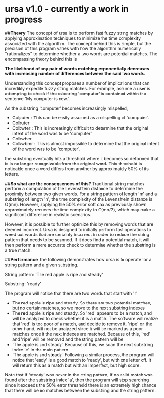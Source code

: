 # ursa v1.0 - currently a work in progress

##**Theory**
The concept of ursa is to perform fast fuzzy string matches by applying approximation techniques to minimize the time 
complexity associated with the algorithm.  The concept behind this is simple, but the precision of this program varies with 
how the algorithm numerically "rationalizes" to determine whether a two words are potential matches.  The encompassing theory
behind this is

**The likelihood of any pair of words matching exponentially decreases with increasing number of differences between the said
two words.**  

Understanding this concept proposes a number of implications that can incredibly expedite fuzzy string matches.  For example,
assume a user is attempting to check if the substring 'computer' is contained within the sentence 'My computer is new.'.  

As the substring 'computer' becomes increasingly mispelled,

- Colputer : This can be easily assumed as a mispelling of 'computer'.
- Colkuter
- Colkwter : This is increasingly difficult to determine that the original intent of the word was to be 'computer'
- Colkwber
- Colkwbmr : This is almost impossible to determine that the original intent of the word was to be 'computer'.

the substring eventually hits a threshold where it becomes so deformed that is is no longer recognizable from the original 
word. This threshold is noticable once a word differs from another by approximately 50% of its letters.  

##**So what are the consequences of this?**
Traditional string matches perform a computation of the Levenshtein distance to determine the proximity between two given 
words.  For a string pattern of length 'm' and a substring of length 'n', the time complexity of the Levenshtein distance
is O(mn).  However, applying the 50% error soft cap as previously shown approximately reduces the time complexity to O(mn/2),
which may make a significant difference in realistic scenarios.  

However, it is possible to further optimize this by removing words that are deemed incorrect.  Ursa is designed to initially
perform fast operations to weed out words that are certainly incorrect in order to reduce the string pattern that needs to be
scanned.  If it does find a potential match, it will then perform a more accurate check to determine whether the substring
is a true match.

##**Performance**
The following demonstrates how ursa is to operate for a string pattern and a given substring.

String pattern: 'The red apple is ripe and steady.'

Substring: 'ready'

The program will notice that there are two words that start with 'r'
- The **r**ed apple is **r**ipe and steady.
So there are two potential matches, but no certain matches, so we move to the next substring indexes
- The **re**d apple is **r**ipe and steady.
So 'red' appears to be a match, and will be analyzed to check whether it is a match.  The software will realize that 'red' is
too poor of a match, and decide to remove it.  'ripe' on the other hand, will not be analyzed since it will be marked as a 
poor matches once it the next indexes are matched.  Because of this, 'red' and 'ripe' will be removed and the string pattern
will be 
- 'The apple is and steady.'
Because of this, we scan the next substring index 'e' in the main pattern
- 'The apple is and st**e**ady.'
Following a similar process, the program will notice that 'eady' is a good match to 'ready', but with one letter off.  It 
will return this as a match but with an imperfect, but high score.

Note that if 'steady' was never in the string pattern, if no solid match was found after the substring index 'a', then the
program will stop searching since it exceeds the 50% error threshold there is an extremely high chance that there will be no
matches between the substring and the string pattern.


